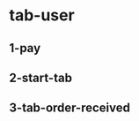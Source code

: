 <!--
 * @Author: your name
 * @Date: 2021-02-09 18:50:38
 * @LastEditTime: 2021-02-11 11:12:22
 * @LastEditors: Please set LastEditors
 * @Description: In User Settings Edit
 * @FilePath: /vuepress-starter/docs/Projects/README.md
-->
# tab-user
## 1-pay
## 2-start-tab
## 3-tab-order-received